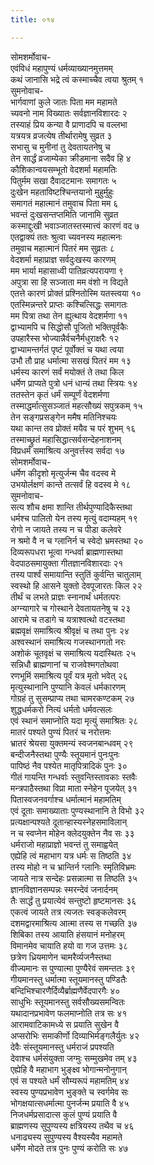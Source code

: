 ```yaml
---
title: ०१४

---
```

सोमशर्मोवाच-  
एवंविधं महापुण्यं धर्मव्याख्यानमुत्तमम्  
कथं जानासि भद्रे त्वं कस्माच्चैव त्वया श्रुतम् १  
सुमनोवाच-  
भार्गवाणां कुले जातः पिता मम महामते  
च्यवनो नाम विख्यातः सर्वज्ञानविशारदः २  
तस्याहं प्रिय कन्या वै प्राणादपि च वल्लभा  
यत्रयत्र व्रजत्येष तीर्थारामेषु सुव्रत ३  
सभासु च मुनीनां तु देवतायतनेषु च  
तेन सार्द्धं व्रजाम्येका क्रीडमाना सदैव हि ४  
कौशिकान्वयसम्भूतो वेदशर्मा महामतिः  
पितुर्मम सखा दैवादटमानः समागतः ५  
दुःखेन महताविष्टश्चिन्तयानो मुहुर्मुहुः  
समागतं महात्मानं तमुवाच पिता मम ६  
भवन्तं दुःखसन्तप्तमिति जानामि सुव्रत  
कस्माद्दुःखी भवाञ्जातस्तस्मात्त्वं कारणं वद ७  
एतद्वाक्यं ततः श्रुत्वा च्यवनस्य महात्मनः  
तमुवाच महात्मानं पितरं मम सुव्रतः ८  
वेदशर्मा महाप्राज्ञ सर्वदुःखस्य कारणम्  
मम भार्या महासाध्वी पातिव्रत्यपरायणा ९  
अपुत्रा सा हि सञ्जाता मम वंशो न विद्यते  
एतत्ते कारणं प्रोक्तं प्रश्नितोस्मि यतस्त्वया १०  
एतस्मिन्नन्तरे प्राप्तः कश्चित्सिद्धः समागतः  
मम पित्रा तथा तेन ह्युत्थाय वेदशर्मणा ११  
द्वाभ्यामपि च सिद्धोसौ पूजितो भक्तिपूर्वकैः  
उपहारैस्स भोज्यान्नैर्वचनैर्मधुराक्षरैः १२  
द्वाभ्यामन्तर्गतं पृष्टं पूर्वोक्तं च यथा त्वया  
उभौ तौ प्राह धर्मात्मा ससखं पितरं मम १३  
धर्मस्य कारणं सर्वं मयोक्तं ते तथा किल  
धर्मेण प्राप्यते पुत्रो धनं धान्यं तथा स्त्रियः १४  
ततस्तेन कृतं धर्मं सम्पूर्णं वेदशर्मणा  
तस्माद्धर्मात्सुसञ्जातं महत्सौख्यं सपुत्रकम् १५  
तेन सङ्गप्रसङ्गेन ममैष मतिनिश्चयः  
यथा कान्त तव प्रोक्तं मयैव च परं शुभम् १६  
तस्माच्छ्रुतं महासिद्धात्सर्वसन्देहनाशनम्  
विप्रधर्मं समाश्रित्य अनुवर्त्तस्व सर्वदा १७  
सोमशर्मोवाच-  
धर्मेण कीदृशो मृत्युर्जन्म चैव वदस्व मे  
उभयोर्लक्षणं कान्ते तत्सर्वं हि वदस्व मे १८  
सुमनोवाच-  
सत्य शौच क्षमा शान्ति तीर्थपुण्यादिकैस्तथा  
धर्मश्च पालितो येन तस्य मृत्युं वदाम्यहम् १९  
रोगो न जायते तस्य न च पीडा कलेवरे  
न श्रमो वै न च ग्लानिर्न च स्वेदो भ्रमस्तथा २०  
दिव्यरूपधरा भूत्वा गन्धर्वा ब्राह्मणास्तथा  
वेदपाठसमायुक्ता गीतज्ञानविशारदाः २१  
तस्य पार्श्वं समायान्ति स्तुतिं कुर्वन्ति चातुलाम्  
स्वस्थो हि आसने युक्तो देवपूजारतः किल २२  
तीर्थं च लभते प्राज्ञः स्नानार्थं धर्मतत्परः  
अग्न्यागारे च गोस्थाने देवतायतनेषु च २३  
आरामे च तडागे च यत्राश्वत्थो वटस्तथा  
ब्रह्मवृक्षं समाश्रित्य श्रीवृक्षं च तथा पुनः २४  
अश्वस्थानं समाश्रित्य गजस्थानगतो नरः  
अशोकं चूतवृक्षं च समाश्रित्य यदास्थितः २५  
सन्निधौ ब्राह्मणानां च राजवेश्मगतोथवा  
रणभूमिं समाश्रित्य पूर्वं यत्र मृतो भवेत् २६  
मृत्युस्थानानि पुण्यानि केवलं धर्मकारणम्  
गोग्रहं तु सुसम्प्राप्य तथा चामरकण्टकम् २७  
शुद्धधर्मकरो नित्यं धर्मतो धर्मवत्सलः  
एवं स्थानं समाप्नोति यदा मृत्युं समाश्रितः २८  
मातरं पश्यते पुण्यं पितरं च नरोत्तमः  
भ्रातरं श्रेयसा युक्तमन्यं स्वजनबान्धवम् २९  
बन्दीजनैस्तथा पुण्यैः स्तूयमानं पुनःपुनः  
पापिष्ठं नैव पश्येत मातृपित्रादिकं पुनः ३०  
गीतं गायन्ति गन्धर्वाः स्तुवन्तिस्तावकाः स्तवैः  
मन्त्रपाठैस्तथा विप्रा माता स्नेहेन पूजयेत् ३१  
पितास्वजनवर्गाश्च धर्मात्मानं महामतिम्  
एवं दूताः समाख्याताः पुण्यस्थानानि ते विभो ३२  
प्रत्यक्षान्पश्यते दूतान्हास्यस्नेहसमाविलान्  
न च स्वप्नेन मोहेन क्लेदयुक्तेन नैव सः ३३  
धर्मराजो महाप्राज्ञो भवन्तं तु समाह्वयेत्  
एह्येहि त्वं महाभाग यत्र धर्मः स तिष्ठति ३४  
तस्य मोहो न च भ्रान्तिर्न ग्लानिः स्मृतिविभ्रमः  
जायते नात्र सन्देहः प्रसन्नात्मा स तिष्ठति ३५  
ज्ञानविज्ञानसम्पन्नः स्मरन्देवं जनार्दनम्  
तैः सार्द्धं तु प्रयात्येवं सन्तुष्टो हृष्टमानसः ३६  
एकत्वं जायते तत्र त्यजतः स्वङ्कलेवरम्  
दशमद्वारमाश्रित्य आत्मा तस्य स गच्छति ३७  
शिबिका तस्य आयाति हंसयानं मनोहरम्  
विमानमेव चायाति हयो वा गज उत्तमः ३८  
छत्रेण ध्रियमाणेन चामरैर्व्यजनैस्तथा  
वीज्यमानः स पुण्यात्मा पुण्यैरेवं समन्ततः ३९  
गीयमानस्तु धर्मात्मा स्तूयमानस्तु पण्डितैः  
बन्दिभिश्चारणैर्दिव्यैर्ब्राह्मणैर्वेदपारगैः ४०  
साधुभिः स्तूयमानस्तु सर्वसौख्यसमन्वितः  
यथादानप्रभावेण फलमाप्नोति तत्र सः ४१  
आरामवाटिकामध्ये स प्रयाति सुखेन वै  
अप्सरोभिः समाकीर्णो दिव्याभिर्मङ्गलैर्युतः ४२  
देवैः संस्तूयमानस्तु धर्मराजं प्रपश्यति  
देवाश्च धर्मसंयुक्ता जग्मुः सम्मुखमेव तम् ४३  
एह्येहि वै महाभाग भुङ्क्ष्व भोगान्मनोनुगान्  
एवं स पश्यते धर्मं सौम्यरूपं महामतिम् ४४  
स्वस्य पुण्यप्रभावेण भुङ्क्ते च स्वर्गमेव सः  
भोगक्षयात्सधर्मात्मा पुनर्जन्म प्रयाति वै ४५  
निजधर्मप्रसादात्स कुलं पुण्यं प्रयाति वै  
ब्राह्मणस्य सुपुण्यस्य क्षत्रियस्य तथैव च ४६  
धनाढ्यस्य सुपुण्यस्य वैश्यस्यैव महामते  
धर्मेण मोदते तत्र पुनः पुण्यं करोति सः ४७